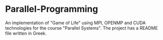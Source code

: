 # Parallel-Programming

An implementation of "Game of Life" using MPI, OPENMP and CUDA technologies
for the course "Parallel Systems". The project has a README file written in Greek.
